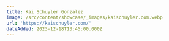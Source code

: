 ```yaml
---
title: Kai Schuyler Gonzalez
image: /src/content/showcase/_images/kaischuyler.com.webp
url: 'https://kaischuyler.com/'
dateAdded: 2023-12-18T13:45:00.000Z
---
```



